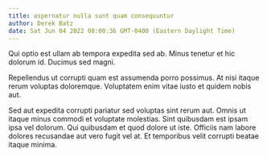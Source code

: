 ```yaml
---
title: aspernatur nulla sunt quam consequuntur
author: Derek Batz
date: Sat Jun 04 2022 08:00:36 GMT-0400 (Eastern Daylight Time)
---
```

Qui optio est ullam ab tempora expedita sed ab. Minus tenetur et hic dolorum id. Ducimus sed magni.

 Repellendus ut corrupti quam est assumenda porro possimus. At nisi itaque rerum voluptas doloremque. Voluptatem enim vitae iusto et quidem nobis aut.

 Sed aut expedita corrupti pariatur sed voluptas sint rerum aut. Omnis ut itaque minus commodi et voluptate molestias. Sint quibusdam est ipsam ipsa vel dolorum. Qui quibusdam et quod dolore ut iste. Officiis nam labore dolores recusandae aut vero fugit vel at. Et temporibus velit corrupti beatae itaque minima.